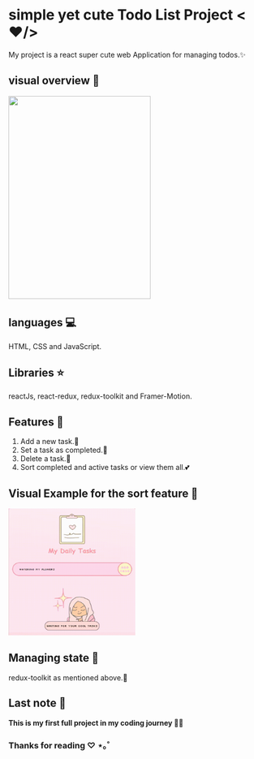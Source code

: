 # simple yet cute Todo List Project < ♥/>

My project is a react super cute web Application for managing todos.✨ 

## visual overview 🍓 

<img src='overViewForMyTodoListProject.gif' width="280" height="400">


## languages 💻

HTML, CSS and JavaScript.

## Libraries ⭐

reactJs, react-redux, redux-toolkit and Framer-Motion.

## Features 🌟

1. Add a new task.💌
2. Set a task as completed.💖
3. Delete a task.🤍
4. Sort completed and active tasks or view them all.💕

## Visual Example for the sort feature 🌟

<img src='20240624_184904.gif' width="250" height="250"/>

## Managing state 💫

redux-toolkit as mentioned above.🌻

## Last note 🌼

**This is my first full project in my coding journey 🍒🚀**


### Thanks for reading ♡ ⋆｡˚ 






